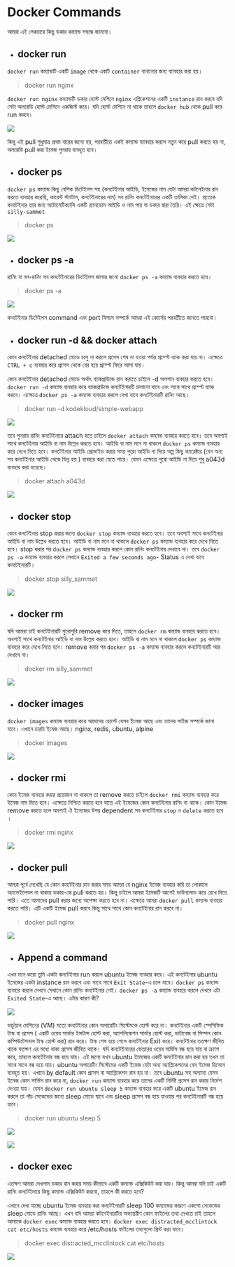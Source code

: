 # Docker Commands

আমরা এই লেকচারে কিছু ডকার কম্যান্ড সম্বন্ধে জানবো।

* ## docker run 

`docker run` কম্যান্ডটি একটি `image` থেকে একটি `container`  বানানোর জন্য ব্যাবহার করা হয়। 

> docker run nginx

`docker run nginx` কম্যান্ডটি ডকার হোস্ট মেশিনে `nginx` এপ্লিকেশনের একটি `instance` রান করবে যদি সেটা অলরেডি হোস্ট মেশিনে একজিস্ট করে। যদি হোস্ট মেশিনে না থাকে তাহলে `docker hub` থেকে pull করে run করবে।

![](Screenshot%20from%202022-04-28%2012-01-53.png)

কিন্তু এই pull শুধুমাত্র প্রথম বারের জন্যে হয়, পরবর্তীতে একই কম্যান্ড ব্যাবহার করলে নতুন করে pull করতে হয় না, অলরেডি pull করা ইমেজ পুনরায় ব্যবহৃত হবে। 


* ## docker ps

`docker ps` কম্যান্ড কিছু বেসিক ডিটেইলস সহ (কনটেইনার আইডি, ইমেজের নাম যেটা আমরা কটনেইনার রান করতে ব্যবহার করেছি, কারেন্ট স্ট্যাটাস, কনটেইনারের নাম) সব রানিং কনটেইনারের একটি তালিকা দেই। প্রত্যেক কনটেইনার তার জন্য অটোমেটিক্যালি একটি র‌্যানডোম আইডি ও নাম পায় যা ডকার দ্বারা তৈরি। এই ক্ষেত্রে সেটা `silly-sammet` 

> docker ps

![](Screenshot%20from%202022-04-28%2012-02-30.png)


* ## docker ps -a

রানিং বা নন-রানিং সব কনটেইনারের ডিটেইলস জানার জন্যে `docker ps -a` কম্যান্ড ব্যবহার করতে হবে। 

> docker ps -a

![](Screenshot%20from%202022-04-28%2012-02-55.png)

কনটেইনার ডিটেইলস command এবং port ফিল্ডস সম্পর্কে আমরা এই কোর্সের পরবর্তীতে জানতে পারবো। 


* ## docker run -d && docker attach

কোন কনটেইনার detached মোডে চালু না করলে প্রসেস শেষ না হওয়া পর্যন্ত প্রম্প্টে ব্যাক করা যায় না। এক্ষেত্রে `CTRL + c` ব্যবহার করে প্রসেস থেকে বের হয়ে প্রম্প্টে ফিরে আসা যায়। 

কোন কনটেইনার detached মোডে অর্থাৎ ব্যাকগ্রাউন্ডে রান করাতে চাইলে -d অপশান ব্যবহার করতে হবে। `docker run -d` কম্যান্ড ব্যবহার করে ব্যাকগ্রাউন্ডে কনটেইনারটি চালানো যাবে এবং সাথে সাথে প্রম্প্টে ব্যাক করবে। এক্ষেত্রে `docker ps -a` কম্যান্ড ব্যবহার করলে দেখা যাবে কনটেইনারটি রানিং আছে। 

> docker run -d kodekloud/simple-webapp

![](Screenshot%20from%202022-04-28%2012-34-24.png)

তবে পুনরায় রানিং কনটেইনারে attach হতে চাইলে `docker attach` কম্যান্ড ব্যবহার করতে হবে। তবে অবশ্যই সাথে কনটেইনার আইডি বা নাম উল্লেখ করতে হবে। আইডি বা নাম মনে না থাকলে `docker ps` কম্যান্ড ব্যবহার করে দেখে নিতে হবে। কনটেইনার আইডি প্রোভাইড করার সময় পুরো আইডি না দিয়ে অল্প কিছু ক্যারেক্টার (যেন অন্য সব কনটেইনার আইডি থেকে ভিন্ন হয় ) ব্যবহার করা যেতে পারে। যেমন এক্ষেত্রে পুরো আইডি না দিয়ে শুধু a043d ব্যবহার করা হয়েছে। 

> docker attach a043d

![](Screenshot%20from%202022-04-28%2012-34-35.png)


* ## docker stop

কোন কনটেইনার stop করার জন্যে `docker stop` কম্যান্ড ব্যবহার করতে হবে। তবে অবশ্যই সাথে কনটেইনার আইডি বা নাম উল্লেখ করতে হবে। আইডি বা নাম মনে না থাকলে `docker ps` কম্যান্ড ব্যবহার করে দেখে নিতে হবে। stop করার পর `docker ps` কম্যান্ড ব্যবহার করলে কোন রানিং কনটেইনার দেখাবে না। তবে `docker ps -a` কম্যান্ড ব্যবহার করলে সেখানে `Exited a few seconds ago`- Status এ দেখা যাবে কনটেইনারটি। 

> docker stop silly_sammet

![](Screenshot%20from%202022-04-28%2012-03-15.png)


* ## docker rm

ষদি আমরা চাই কনটেইনারটি পুরোপুরি remove করে দিতে, তাহলে `docker rm` কম্যান্ড ব্যবহার করতে হবে। অবশ্যই সাথে কনটেইনার আইডি বা নাম উল্লেখ করতে হবে। আইডি বা নাম মনে না থাকলে `docker ps` কম্যান্ড ব্যবহার করে দেখে নিতে হবে। remove করার পর `docker ps -a` কম্যান্ড ব্যবহার করলে কনটেইনারটি আর দেখাবে না। 
> docker rm silly_sammet

![](Screenshot%20from%202022-04-28%2012-03-29.png)


* ## docker images

`docker images` কম্যান্ড ব্যবহার করে আমাদের হোস্টে যেসব ইমেজ আছে এবং তাদের সাইজ সম্পর্কে জানা যাবে।  এখানে চারটা ইমেজ আছে। nginx, redis, ubuntu, alpine 

> docker images

![](Screenshot%20from%202022-04-28%2012-03-40.png)


* ## docker rmi

কোন ইমেজ ব্যবহার করার প্রয়োজন না থাকলে তা remove করতে চাইলে `docker rmi` কম্যান্ড ব্যবহার করে ইমেজ নাম দিতে হবে। এক্ষেত্রে নিশ্চিত করতে হবে যাতে এই ইমেজের কোন কনটেইনার রানিং না থাকে। কোন ইমেজ remove করতে হলে অবশ্যই ঐ ইমেজের উপর dependent সব কনটেইনার `stop` ও `delete` করতে হবে । 

> docker rmi nginx

![](Screenshot%20from%202022-04-28%2012-03-58.png)


* ## docker pull

আমরা পূর্বে দেখেছি যে কোন কনটেইনার রান করার সময় আমরা যে nginx ইমেজ ব্যবহার করি তা লোকালে অ্যাভেইলেবল না থাকায় ডকার-কে pull করতে হয়। কিন্তু চাইলে আমরা ইমেজটি আগেই ডাউনলোড করে রেখে দিতে পারি। এতে আমাদের pull করার জন্যে অপেক্ষা করতে হবে না। এক্ষেত্রে আমরা `docker pull` কম্যান্ড ব্যবহার করতে পারি। এটি একটি ইমেজ pull করবে কিন্তু সাথে সাথে কোন কনটেইনার রান করবে না। 

> docker pull nginx

![](Screenshot%20from%202022-04-28%2012-04-13.png)


* ## Append a command

এখন মনে করো তুমি একটা কনটেইনার run করলে ubuntu ইমেজ ব্যবহার করে। এই কনটেইনার ubuntu ইমেজের একটা instance রান করবে এবং সাথে সাথে `Exit State`-এ চলে যাবে। `docker ps` কম্যান্ড ব্যবহার করলে দেখবে সেখানে কোন রানিং কনটেইনার নেই। `docker ps -a` কম্যান্ড ব্যবহার করলে দেখবে এটা `Exited State`-এ আছে। এটার কারণ কী? 

![](Screenshot%20from%202022-04-28%2012-04-32.png)

ভার্চুয়াল মেশিনের (VM) মতো কনটেইনার কোন অপারেটিং সিস্টেমকে হোস্ট করে না। কনটেইনার একটি স্পেসিফিক টাস্ক বা প্রসেস ( একটি ওয়েব সার্ভার ইন্সটান্স হোস্ট করা, অ্যাপলিকেশন সার্ভার হোস্ট করা, ডাটাবেজ বা সিম্পল কোন কম্পিউটেশনাল টাস্ক হোস্ট করা) রান করে। টাস্ক শেষ হয়ে গেলে কনটেইনার Exit করে। কনটেইনার ততক্ষণ জীবিত থাকে যতক্ষণ এর মধ্যে থাকা প্রসেস জীবিত থাকে। যদি কনটেইনারের ভেতরের ওয়েব সার্ভিস বন্ধ হয়ে যায় বা ক্র্যাশ করে, তাহলে কনটেইনার বন্ধ হয়ে যায়। এই জন্যে যখন ubuntu ইমেজের একটি কনটেইনার রান করা হয় তখন তা সাথে সাথে বন্ধ হয়ে যায়। ubuntu অপারেটিং সিস্টেমের একটি ইমেজ যেটা অন্য অ্যাপ্লিকেশনের বেস ইমেজ হিসেবে ব্যবহৃত হয়। এখানে by default কোন প্রসেস বা অ্যাপ্লিকেশন রান হয় না। তবে ubuntu সহ অন্যান্য যেসব ইমেজ কোন সার্ভিস রান করে না, `docker run` কম্যান্ড ব্যবহার করে তাদের একটি নির্দিষ্ট প্রসেস রান করার নির্দেশ দেওয়া যায়। যেমন `docker run ubuntu sleep 5` কম্যান্ড ব্যবহার করে একটি ubuntu ইমেজ রান করলে তা পাঁচ সেকেন্ডের জন্যে sleep মোডে যাবে এবং sleep প্রসেস বন্ধ হয়ে যাওয়ার পর কনটেইনারটি বন্ধ হয়ে যাবে। 

> docker run ubuntu sleep 5

![](Screenshot%20from%202022-04-28%2012-04-42.png)

![](Screenshot%20from%202022-04-28%2012-05-05.png)


* ## docker exec
 
এতক্ষণ আমরা দেখলাম ডকার রান করার সময় কীভাবে একটি কম্যান্ড এক্সিকিউট করা যায়। কিন্তু আমরা যদি চাই একটি রানিং কনটেইনারে কিছু কম্যান্ড এক্সিকিউট করবো, তাহলে কী করতে হবে? 

এখানে দেখা যাচ্ছে ubuntu ইমেজ ব্যবহার করা কনটেইনারটি sleep 100 কম্যান্ডের কারণে একশো সেকেন্ডের sleep মোডে রানিং আছে। এখন যদি আমরা কটনেইনারটির অভ্যন্তরীণ কোন ফাইলের তথ্য দেখতে চাই তাহলে আমাকে `docker exec` কম্যান্ড ব্যবহার করতে হবে। `docker exec distracted_mcclintock cat etc/hosts` কম্যান্ড ব্যবহার করে /etc/hosts ফাইলের তথ্যগুলো প্রিন্ট করা যাবে।

> docker exec distracted_mcclintock cat etc/hosts
 
![](Screenshot%20from%202022-04-28%2012-05-14.png)
